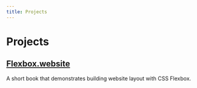 ```yaml
---
title: Projects
---
```


# Projects

## [Flexbox.website]

A short book that demonstrates building website layout with CSS Flexbox.

[Flexbox.website]: http://flexbox.website